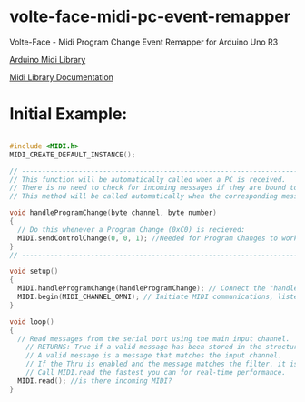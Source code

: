 # volte-face-midi-pc-event-remapper
Volte-Face - Midi Program Change Event Remapper for Arduino Uno R3

[Arduino Midi Library](https://github.com/FortySevenEffects/arduino_midi_library)

[Midi Library Documentation](http://arduinomidilib.fortyseveneffects.com/index.html)

# Initial Example:

```c

#include <MIDI.h>
MIDI_CREATE_DEFAULT_INSTANCE();

// ----------------------------------------------------------------------------------------------
// This function will be automatically called when a PC is received.
// There is no need to check for incoming messages if they are bound to a Callback function.
// This method will be called automatically when the corresponding message has been received.

void handleProgramChange(byte channel, byte number)
{
  // Do this whenever a Program Change (0xC0) is recieved:
  MIDI.sendControlChange(0, 0, 1); //Needed for Program Changes to work. (Because CC Bank MSB?) (Control Function: Bank Select, USED AS: MSB)
}
// ----------------------------------------------------------------------------------------------

void setup()
{
  MIDI.handleProgramChange(handleProgramChange); // Connect the "handleNoteOn" FUNCTION to the library so it is called upon reception of a ProgramChange.
  MIDI.begin(MIDI_CHANNEL_OMNI); // Initiate MIDI communications, listen to all channels
}

void loop()
{
  // Read messages from the serial port using the main input channel.
    // RETURNS: True if a valid message has been stored in the structure, false if not.
    // A valid message is a message that matches the input channel.
    // If the Thru is enabled and the message matches the filter, it is sent back on the MIDI output.
    // Call MIDI.read the fastest you can for real-time performance.
  MIDI.read(); //is there incoming MIDI?
}

```
